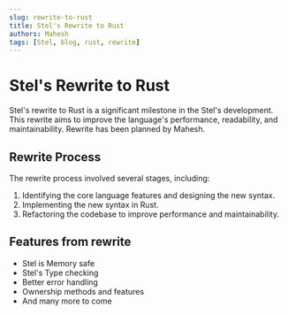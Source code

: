 ```yaml
---
slug: rewrite-to-rust
title: Stel's Rewrite to Rust
authors: Mahesh
tags: [Stel, blog, rust, rewrite]
---
```


# Stel's Rewrite to Rust

Stel's rewrite to Rust is a significant milestone in the Stel's development. This rewrite aims to improve the language's performance, readability, and maintainability. Rewrite has been planned by Mahesh.

## Rewrite Process

The rewrite process involved several stages, including:

1. Identifying the core language features and designing the new syntax.
2. Implementing the new syntax in Rust.
3. Refactoring the codebase to improve performance and maintainability.

## Features from rewrite

* Stel is Memory safe
* Stel's Type checking
* Better error handling
* Ownership methods and features
* And many more to come
